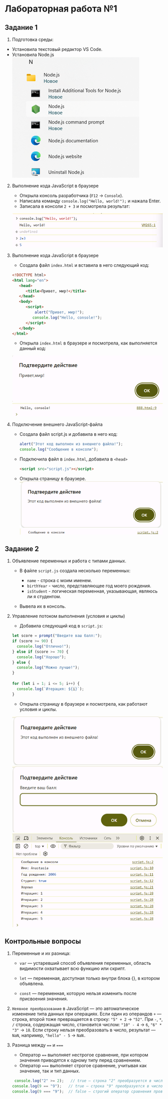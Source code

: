 # Лабораторная работа №1
## Задание 1

1. Подготовка среды:
- Установила текстовый редактор VS Code.
- Установила Node.js
![Node.js](nodejs.png)

2. Выполнение кода JavaScript в браузере

   - Открыла консоль разработчика (`F12` → `Console`).
   - Написала команду `console.log("Hello, world!");` и нажала Enter.
   - Записала в консоли `2 + 3` и посмотрела результат:

    ![](console.png)

3. Выполнение кода JavaScript в браузере
    - Создала файл `index.html` и вставила в него следующий код:

   ```html
   <!DOCTYPE html>
   <html lang="en">
      <head>
         <title>Привет, мир!</title>
      </head>
      <body>
         <script>
             alert("Привет, мир!");
            console.log("Hello, console!");
         </script>
      </body>
   </html>
   ```

   - Открыла `index.html` в браузере и посмотрела, как выполняется данный код:

   ![](privetmir.png)
     ![](consoleprivet.png)

4. Подключение внешнего JavaScript-файла
    - Создала файл script.js и добавила в него     код:

       ```javascript
       alert("Этот код выполнен из внешнего файла!");
       console.log("Сообщение в консоли");
       ```

    - Подключила файл в `index.html`,    добавила в `<head>`

       ```html
       <script src="script.js"></script>
       ```

    - Открыла страницу в браузере.
       ![](podtverjdenie.png)
       ![](sms.png)

## Задание 2
1. Объявление переменных и работа с типами данных.

   - В файле `script.js` создала несколько переменных:

     - `name` - строка с моим именем.
     - `birthYear` - число, представляющее год моего рождения.
     - `isStudent` - логическая переменная, указывающая, являюсь ли я студентом.

   - Вывела их в консоль.

2. Управление потоком выполнения (условия и циклы)

   - Добавила следующий код в `script.js`:

   ```javascript
   let score = prompt("Введите ваш балл:");
   if (score >= 90) {
     console.log("Отлично!");
   } else if (score >= 70) {
     console.log("Хорошо");
   } else {
     console.log("Можно лучше!");
   }

   for (let i = 1; i <= 5; i++) {
     console.log(`Итерация: ${i}`);
   }
   ```

   - Открыла страницу в браузере и посмотрела, как работают условия и циклы.

    ![](podtverjdenie.png)
    ![](ball.png)
    ![](rezultat.png)

## Контрольные вопросы
1. Переменные и их разница:

   - `var` — устаревший способ объявления переменных, область видимости охватывает всю функцию или скрипт. 

   - `let` — переменная, доступная только внутри блока {}, в котором объявлена. 

   - `const` — переменная, которую нельзя изменить после присвоения значения. 

2. `Неявное преобразование` в JavaScript — это автоматическое изменение типа данных при операциях. Если один из операндов `+` — строка, второй тоже превращается в строку: `"5" + 2` → `"52"`. При `-`, `*`, `/` строка, содержащая число, становится числом: `"10" - 4` → `6`, `"6" * "3"` → `18`. Если строку нельзя преобразовать в число, результат — `NaN`, например, `"hello" - 5` → `NaN.`

3. Разница между `==` и `===`
   - Оператор `==` выполняет нестрогое сравнение, при котором значения приводятся к одному типу перед сравнением. 
   - Оператор `===` выполняет строгое сравнение, учитывая как значение, так и тип данных.
   ```javascript
    console.log("2" >= 2);   // true — строка "2" преобразуется в число перед сравнением
   console.log(9 == "9");   // true — строка "9" преобразуется в число 9 перед сравнением
   console.log(9 === "9");  // false — строгий оператор сравнения проверяет и тип данных, и значение
    ```
